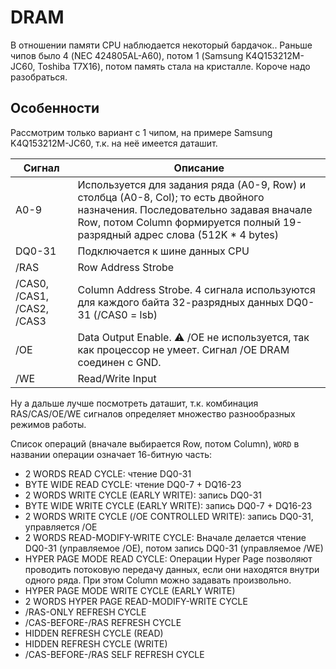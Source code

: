 # DRAM

В отношении памяти CPU наблюдается некоторый бардачок.. Раньше чипов было 4 (NEC 424805AL-A60), потом 1 (Samsung K4Q153212M-JC60, Toshiba T7X16), потом память стала на кристалле.
Короче надо разобраться.

## Особенности

Рассмотрим только вариант с 1 чипом, на примере Samsung K4Q153212M-JC60, т.к. на неё имеется даташит.

|Сигнал|Описание|
|---|---|
|A0-9|Используется для задания ряда (A0-9, Row) и столбца (A0-8, Col); то есть двойного назначения. Последовательно задавая вначале Row, потом Column формируется полный 19-разрядный адрес слова (512K * 4 bytes)|
|DQ0-31|Подключается к шине данных CPU|
|/RAS|Row Address Strobe|
|/CAS0, /CAS1, /CAS2, /CAS3|Column Address Strobe. 4 сигнала используются для каждого байта 32-разрядных данных DQ0-31 (/CAS0 = lsb)|
|/OE|Data Output Enable. :warning: /OE не используется, так как процессор не умеет. Сигнал /OE DRAM соединен с GND.|
|/WE|Read/Write Input|

Ну а дальше лучше посмотреть даташит, т.к. комбинация RAS/CAS/OE/WE сигналов определяет множество разнообразных режимов работы.

Список операций (вначале выбирается Row, потом Column), `WORD` в названии операции означает 16-битную часть:
- 2 WORDS READ CYCLE: чтение DQ0-31
- BYTE WIDE READ CYCLE: чтение DQ0-7 + DQ16-23
- 2 WORDS WRITE CYCLE (EARLY WRITE): запись DQ0-31
- BYTE WIDE WRITE CYCLE (EARLY WRITE): запись DQ0-7 + DQ16-23
- 2 WORDS WRITE CYCLE (/OE CONTROLLED WRITE): запись DQ0-31, управляется /OE
- 2 WORDS READ-MODIFY-WRITE CYCLE: Вначале делается чтение DQ0-31 (управляемое /OE), потом запись DQ0-31 (управляемое /WE)
- HYPER PAGE MODE READ CYCLE: Операции Hyper Page позволяют проводить потоковую передачу данных, если они находятся внутри одного ряда. При этом Column можно задавать произвольно.
- HYPER PAGE MODE WRITE CYCLE (EARLY WRITE)
- 2 WORDS HYPER PAGE READ-MODIFY-WRITE CYCLE
- /RAS-ONLY REFRESH CYCLE
- /CAS-BEFORE-/RAS REFRESH CYCLE
- HIDDEN REFRESH CYCLE (READ)
- HIDDEN REFRESH CYCLE (WRITE)
- /CAS-BEFORE-/RAS SELF REFRESH CYCLE
